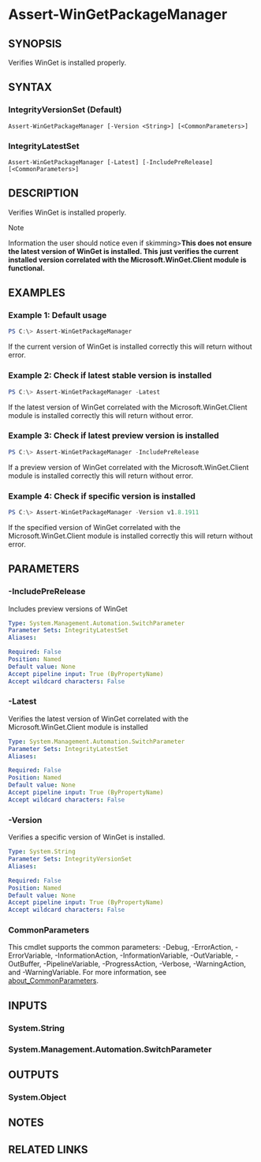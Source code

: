 ﻿---
external help file: Microsoft.WinGet.Client.Cmdlets.dll-Help.xml
Module Name: Microsoft.WinGet.Client
online version:
schema: 2.0.0
---

# Assert-WinGetPackageManager

## SYNOPSIS
Verifies WinGet is installed properly.

## SYNTAX

### IntegrityVersionSet (Default)

```
Assert-WinGetPackageManager [-Version <String>] [<CommonParameters>]
```

### IntegrityLatestSet

```
Assert-WinGetPackageManager [-Latest] [-IncludePreRelease] [<CommonParameters>]
```

## DESCRIPTION

Verifies WinGet is installed properly.

> [!NOTE]
> Information the user should notice even if skimming>**This does not ensure the latest version of
> WinGet is installed. This just verifies the current installed version correlated with the
> Microsoft.WinGet.Client module is functional.**

## EXAMPLES

### Example 1: Default usage

```powershell
PS C:\> Assert-WinGetPackageManager
```

If the current version of WinGet is installed correctly this will return without error.

### Example 2: Check if latest stable version is installed

```powershell
PS C:\> Assert-WinGetPackageManager -Latest
```

If the latest version of WinGet correlated with the Microsoft.WinGet.Client module is installed correctly this will return without error.

### Example 3: Check if latest preview version is installed

```powershell
PS C:\> Assert-WinGetPackageManager -IncludePreRelease
```

If a preview version of WinGet correlated with the Microsoft.WinGet.Client module is installed correctly this will return without error.

### Example 4: Check if specific version is installed

```powershell
PS C:\> Assert-WinGetPackageManager -Version v1.8.1911
```

If the specified version of WinGet correlated with the Microsoft.WinGet.Client module is installed correctly this will return without error.

## PARAMETERS

### -IncludePreRelease

Includes preview versions of WinGet

```yaml
Type: System.Management.Automation.SwitchParameter
Parameter Sets: IntegrityLatestSet
Aliases:

Required: False
Position: Named
Default value: None
Accept pipeline input: True (ByPropertyName)
Accept wildcard characters: False
```

### -Latest

Verifies the latest version of WinGet correlated with the Microsoft.WinGet.Client module is installed

```yaml
Type: System.Management.Automation.SwitchParameter
Parameter Sets: IntegrityLatestSet
Aliases:

Required: False
Position: Named
Default value: None
Accept pipeline input: True (ByPropertyName)
Accept wildcard characters: False
```

### -Version

Verifies a specific version of WinGet is installed.

```yaml
Type: System.String
Parameter Sets: IntegrityVersionSet
Aliases:

Required: False
Position: Named
Default value: None
Accept pipeline input: True (ByPropertyName)
Accept wildcard characters: False
```

### CommonParameters

This cmdlet supports the common parameters: -Debug, -ErrorAction, -ErrorVariable, -InformationAction, -InformationVariable, -OutVariable, -OutBuffer, -PipelineVariable, -ProgressAction, -Verbose, -WarningAction, and -WarningVariable. For more information, see [about_CommonParameters](http://go.microsoft.com/fwlink/?LinkID=113216).

## INPUTS

### System.String

### System.Management.Automation.SwitchParameter

## OUTPUTS

### System.Object

## NOTES

## RELATED LINKS
